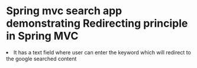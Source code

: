 # Spring mvc search app demonstrating Redirecting principle in Spring MVC
<li>It has a text field where user can enter the keyword which will redirect to the google searched content</li>
